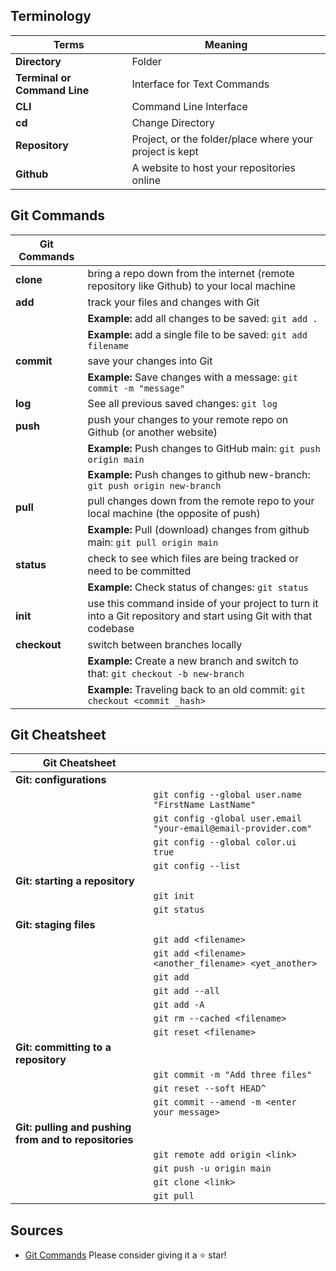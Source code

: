 ## Terminology

| Terms                        | Meaning                                                 |
| ---------------------------- | ------------------------------------------------------- |
| **Directory**                | Folder                                                  |
| **Terminal or Command Line** | Interface for Text Commands                             |
| **CLI**                      | Command Line Interface                                  |
| **cd**                       | Change Directory                                        |
| **Repository**               | Project, or the folder/place where your project is kept |
| **Github**                   | A website to host your repositories online              |

## Git Commands

| Git Commands |                                                                                                                 |
| ------------ | --------------------------------------------------------------------------------------------------------------- |
| **clone**    | bring a repo down from the internet (remote repository like Github) to your local machine                       |
| **add**      | track your files and changes with Git                                                                           |
|              | **Example:** add all changes to be saved: `git add .`                                                           |
|              | **Example:** add a single file to be saved: `git add filename`                                                  |
| **commit**   | save your changes into Git                                                                                      |
|              | **Example:** Save changes with a message: `git commit -m "message"`                                             |
| **log**      | See all previous saved changes: `git log`                                                                       |
| **push**     | push your changes to your remote repo on Github (or another website)                                            |
|              | **Example:** Push changes to GitHub main: `git push origin main`                                                |
|              | **Example:** Push changes to github new-branch: `git push origin new-branch`                                    |
| **pull**     | pull changes down from the remote repo to your local machine (the opposite of push)                             |
|              | **Example:** Pull (download) changes from github main: `git pull origin main`                                   |
| **status**   | check to see which files are being tracked or need to be committed                                              |
|              | **Example:**  Check status of changes: `git status`                                                             |
| **init**     | use this command inside of your project to turn it into a Git repository and start using Git with that codebase |
| **checkout** | switch between branches locally                                                                                 |
|              | **Example:** Create a new branch and switch to that: `git checkout -b new-branch`                               |
|              | **Example:** Traveling back to an old commit: `git checkout <commit _hash>`                                     |

## Git Cheatsheet

| Git Cheatsheet                                        |                                                                 |
| ----------------------------------------------------- | --------------------------------------------------------------- |
| **Git: configurations**                               |                                                                 |
|                                                       | `git config --global user.name "FirstName LastName"`            |
|                                                       | `git config -global user.email "your-email@email-provider.com"` |
|                                                       | `git config --global color.ui true`                             |
|                                                       | `git config --list`                                             |
| **Git: starting a repository**                        |                                                                 |
|                                                       | `git init`                                                      |
|                                                       | `git status`                                                    |
| **Git: staging files**                                |                                                                 |
|                                                       | `git add <filename>`                                            |
|                                                       | `git add <filename> <another_filename> <yet_another>`           |
|                                                       | `git add`                                                       |
|                                                       | `git add --all`                                                 |
|                                                       | `git add -A`                                                    |
|                                                       | `git rm --cached <filename>`                                    |
|                                                       | `git reset <filename>`                                          |
| **Git: committing to a repository**                   |                                                                 |
|                                                       | `git commit -m "Add three files"`                               |
|                                                       | `git reset --soft HEAD^`                                        |
|                                                       | `git commit --amend -m <enter your message>`                    |
| **Git: pulling and pushing from and to repositories** |                                                                 |
|                                                       | `git remote add origin <link>`                                  |
|                                                       | `git push -u origin main`                                       |
|                                                       | `git clone <link>`                                              |
|                                                       | `git pull`                                                      |

## Sources

- [Git Commands](https://gist.github.com/gwenf/19e5748a5391929e8e938a22c8a4b3f2) Please consider giving it a ⭐ star!
